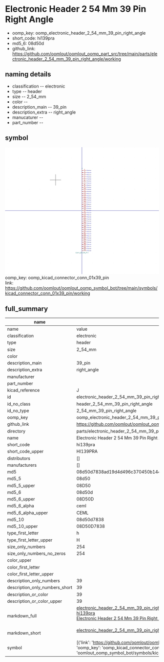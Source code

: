 # Electronic Header 2 54 Mm 39 Pin Right Angle

  
* oomp_key: oomp_electronic_header_2_54_mm_39_pin_right_angle 
* short_code: hi139pra
* md5_6: 08d50d  
* github_link: https://github.com/oomlout/oomlout_oomp_part_src/tree/main/parts/electronic_header_2_54_mm_39_pin_right_angle/working  
## naming details
* classification -- electronic
* type -- header
* size -- 2_54_mm
* color -- 
* description_main -- 39_pin
* description_extra -- right_angle
* manucaturer -- 
* part_number -- 



## symbol

![](symbol/0/working/working_600.png)  
oomp_key: oomp_kicad_connector_conn_01x39_pin  
link: https://github.com/oomlout/oomlout_oomp_symbol_bot/tree/main/symbols/kicad_connector_conn_01x39_pin/working  


## full_summary
| name | value | 
| --- | --- | 
| name | value | 
| classification | electronic | 
| type | header | 
| size | 2_54_mm | 
| color |  | 
| description_main | 39_pin | 
| description_extra | right_angle | 
| manufacturer |  | 
| part_number |  | 
| kicad_reference | J | 
| id | electronic_header_2_54_mm_39_pin_right_angle | 
| id_no_class | header_2_54_mm_39_pin_right_angle | 
| id_no_type | 2_54_mm_39_pin_right_angle | 
| oomp_key | oomp_electronic_header_2_54_mm_39_pin_right_angle | 
| github_link | https://github.com/oomlout/oomlout_oomp_part_src/tree/main/parts/electronic_header_2_54_mm_39_pin_right_angle/working | 
| directory | parts/electronic_header_2_54_mm_39_pin_right_angle | 
| name | Electronic Header 2 54 Mm 39 Pin Right Angle | 
| short_code | hi139pra | 
| short_code_upper | HI139PRA | 
| distributors | [] | 
| manufacturers | [] | 
| md5 | 08d50d7838ad19d4d496c370450b1447 | 
| md5_5 | 08d50 | 
| md5_5_upper | 08D50 | 
| md5_6 | 08d50d | 
| md5_6_upper | 08D50D | 
| md5_6_alpha | ceml | 
| md5_6_alpha_upper | CEML | 
| md5_10 | 08d50d7838 | 
| md5_10_upper | 08D50D7838 | 
| type_first_letter | h | 
| type_first_letter_upper | H | 
| size_only_numbers | 254 | 
| size_only_numbers_no_zeros | 254 | 
| color_upper |  | 
| color_first_letter |  | 
| color_first_letter_upper |  | 
| description_only_numbers | 39 | 
| description_only_numbers_short | 39 | 
| description_or_color | 39 | 
| description_or_color_upper | 39 | 
| markdown_full | [electronic_header_2_54_mm_39_pin_right_angle](https://github.com/oomlout/oomlout_oomp_part_src/tree/main/parts/electronic_header_2_54_mm_39_pin_right_angle/working)<br>[hi139pra](https://github.com/oomlout/oomlout_oomp_part_src/tree/main/parts/electronic_header_2_54_mm_39_pin_right_angle/working)<br>[Electronic Header 2 54 Mm 39 Pin Right Angle](https://github.com/oomlout/oomlout_oomp_part_src/tree/main/parts/electronic_header_2_54_mm_39_pin_right_angle/working)<br><br> | 
| markdown_short | [electronic_header_2_54_mm_39_pin_right_angle](https://github.com/oomlout/oomlout_oomp_part_src/tree/main/parts/electronic_header_2_54_mm_39_pin_right_angle/working)<br><br> | 
| symbol | [{'link': 'https://github.com/oomlout/oomlout_oomp_symbol_bot/tree/main/symbols/kicad_connector_conn_01x39_pin', 'oomp_key': 'oomp_kicad_connector_conn_01x39_pin', 'directory': 'oomlout_oomp_symbol_bot/symbols/kicad_connector_conn_01x39_pin//working/working.kicad_sym'}] | 
